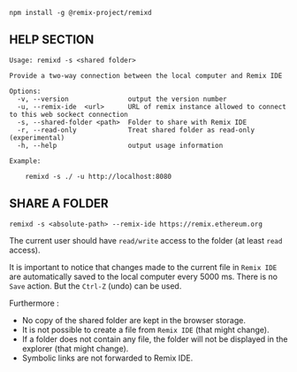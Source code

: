 `npm install -g @remix-project/remixd`


## HELP SECTION

```
Usage: remixd -s <shared folder>

Provide a two-way connection between the local computer and Remix IDE

Options:
  -v, --version               output the version number
  -u, --remix-ide  <url>      URL of remix instance allowed to connect to this web sockect connection
  -s, --shared-folder <path>  Folder to share with Remix IDE
  -r, --read-only             Treat shared folder as read-only (experimental)
  -h, --help                  output usage information

Example:

    remixd -s ./ -u http://localhost:8080

```

## SHARE A FOLDER

`remixd -s <absolute-path> --remix-ide https://remix.ethereum.org`

The current user should have `read/write` access to the folder (at least `read` access).

It is important to notice that changes made to the current file in `Remix IDE` are automatically saved to the local computer every 5000 ms. There is no `Save` action. But the `Ctrl-Z` (undo) can be used.

Furthermore :
- No copy of the shared folder are kept in the browser storage.
- It is not possible to create a file from `Remix IDE` (that might change).
- If a folder does not contain any file, the folder will not be displayed in the explorer (that might change).
- Symbolic links are not forwarded to Remix IDE.
 